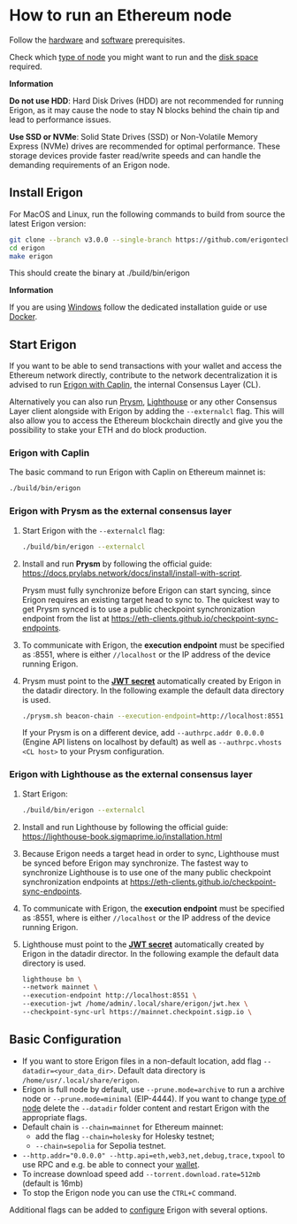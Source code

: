 # How to run an Ethereum node

Follow the [hardware](/getting-started/hw-requirements.md) and [software](/getting-started/sw-requirements.md) prerequisites.

Check which [type of node](/basic/node.md) you might want to run and the [disk space](/basic/disk-space.md) required.

<div class="warning">

**Information**

**Do not use HDD**: Hard Disk Drives (HDD) are not recommended for running Erigon, as it may cause the node to stay N blocks behind the chain tip and lead to performance issues.

**Use SSD or NVMe**: Solid State Drives (SSD) or Non-Volatile Memory Express (NVMe) drives are recommended for optimal performance. These storage devices provide faster read/write speeds and can handle the demanding requirements of an Erigon node.
</div>

## Install Erigon​

For MacOS and Linux, run the following commands to build from source the latest Erigon version:

```bash
git clone --branch v3.0.0 --single-branch https://github.com/erigontech/erigon.git
cd erigon
make erigon
```

This should create the binary at ./build/bin/erigon

<div class="warning">

**Information**

If you are using [Windows](/installation/windows.md) follow the dedicated installation guide or use [Docker](/installation/docker.md).

</div>


## Start Erigon​

If you want to be able to send transactions with your wallet and access the Ethereum network directly, contribute to the network decentralization it is advised to run [Erigon with Caplin](#erigon-with-caplin), the internal Consensus Layer (CL).

Alternatively you can also run [Prysm](#erigon-with-prysm-as-the-external-consensus-layer), [Lighthouse](#erigon-with-lighthouse-as-the-external-consensus-layer) or any other Consensus Layer client alongside with Erigon by adding the `--externalcl` flag. This will also allow you to access the Ethereum blockchain directly and give you the possibility to stake your ETH and do block production.

### Erigon with Caplin

The basic command to run Erigon with Caplin on Ethereum mainnet is:

```bash
./build/bin/erigon
```

### Erigon with Prysm as the external consensus layer

1. Start Erigon with the `--externalcl` flag:

    ```bash
    ./build/bin/erigon --externalcl
    ```

2. Install and run **Prysm** by following the official guide: <https://docs.prylabs.network/docs/install/install-with-script>.

    Prysm must fully synchronize before Erigon can start syncing, since Erigon requires an existing target head to sync to. The quickest way to get Prysm synced is to use a public checkpoint synchronization endpoint from the list at <https://eth-clients.github.io/checkpoint-sync-endpoints>.

3. To communicate with Erigon, the **execution endpoint** must be specified as <erigon address>:8551, where <erigon address> is either `//localhost` or the IP address of the device running Erigon.

4. Prysm must point to the **[JWT secret](/advanced/jwt.md)** automatically created by Erigon in the datadir directory. In the following example the default data directory is used.

    ```bash
    ./prysm.sh beacon-chain --execution-endpoint=http://localhost:8551 --mainnet --jwt-secret=/home/usr/.local/share/erigon/jwt.hex --checkpoint-sync-url=https://beaconstate.info --genesis-beacon-api-url=https://beaconstate.info
    ```

    If your Prysm is on a different device, add `--authrpc.addr 0.0.0.0` (Engine API listens on localhost by default) as well as `--authrpc.vhosts <CL host>` to your Prysm configuration.

### Erigon with Lighthouse as the external consensus layer

1. Start Erigon:

    ```bash
    ./build/bin/erigon --externalcl
    ```

2. Install and run Lighthouse by following the official guide: <https://lighthouse-book.sigmaprime.io/installation.html>

3. Because Erigon needs a target head in order to sync, Lighthouse must be synced before Erigon may synchronize. The fastest way to synchronize Lighthouse is to use one of the many public checkpoint synchronization endpoints at <https://eth-clients.github.io/checkpoint-sync-endpoints>.

4. To communicate with Erigon, the **execution endpoint** must be specified as <erigon address>:8551, where <erigon address> is either `//localhost` or the IP address of the device running Erigon.

5. Lighthouse must point to the **[JWT secret](/advanced/jwt.md)** automatically created by Erigon in the datadir director. In the following example the default data directory is used.

    ```bash
    lighthouse bn \
    --network mainnet \
    --execution-endpoint http://localhost:8551 \
    --execution-jwt /home/admin/.local/share/erigon/jwt.hex \
    --checkpoint-sync-url https://mainnet.checkpoint.sigp.io \
    ```


## Basic Configuration​

- If you want to store Erigon files in a non-default location, add flag `--datadir=<your_data_dir>`. Default data directory is `/home/usr/.local/share/erigon`.
- Erigon is full node by default, use `--prune.mode=archive` to run a archive node or `--prune.mode=minimal` (EIP-4444). If you want to change [type of node](/basic/node.md) delete the `--datadir` folder content and restart Erigon with the appropriate flags.
- Default chain is `--chain=mainnet` for Ethereum mainnet:
    - add the flag `--chain=holesky` for Holesky testnet;
    - `--chain=sepolia` for Sepolia testnet.
- `--http.addr="0.0.0.0" --http.api=eth,web3,net,debug,trace,txpool` to use RPC and e.g. be able to connect your [wallet](/basic/wallet.md).
- To increase download speed add `--torrent.download.rate=512mb` (default is 16mb)
- To stop the Erigon node you can use the `CTRL+C` command.

Additional flags can be added to [configure](/advanced/configuring.md) Erigon with several options.